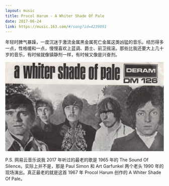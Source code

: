 ```yaml
---
layout: music
title: Procol Harum - A Whiter Shade Of Pale
date: 2017-06-24
link: https://music.163.com/#/song?id=4239891
---
```


年轻时脾气暴躁，一度沉迷于激流金属黑金属死亡金属这类凶猛的音乐。经历得多一点，性格缓和一点，慢慢喜欢上蓝调、爵士、前卫摇滚。那些比我还要大上几十岁的音乐，有时候就像镇静剂一样，有时候又像是兴奋剂。

![A Whiter Shade Of Pale](images/a-whiter-shade-of-pale.jpg)

P.S. 网易云音乐说我 2017 年听过的最老的歌是 1965 年的 The Sound Of Silence。实际上并不是，那是 Paul Simon 和 Art Garfunkel 两个老头 1990 年的现场演出。真正最老的就是这首 1967 年 Procol Harum 创作的 A Whiter Shade Of Pale。
